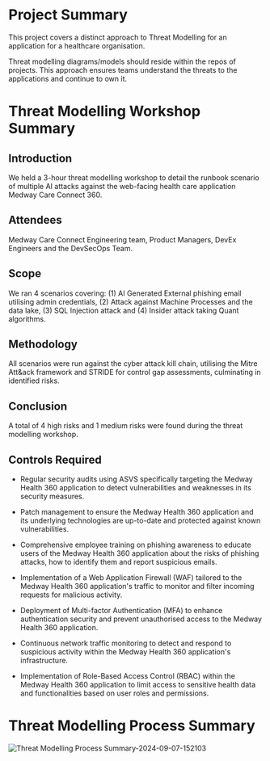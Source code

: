 # Project Summary



This project covers a distinct approach to Threat Modelling for an application for a healthcare organisation.

Threat modelling diagrams/models should reside within the repos of projects. This approach ensures teams understand the threats to the applications and continue to own it.



# Threat Modelling Workshop Summary



## Introduction

We held a 3-hour threat modelling workshop to detail the runbook scenario of multiple AI attacks against the web-facing health care application Medway Care Connect 360.



## Attendees

Medway Care Connect Engineering team, Product Managers, DevEx Engineers and the DevSecOps Team.



## Scope

We ran 4 scenarios covering: (1) AI Generated External phishing email utilising admin credentials, (2) Attack against Machine Processes and the data lake, (3) SQL Injection attack and (4) Insider attack taking Quant algorithms.



## Methodology

All scenarios were run against the cyber attack kill chain, utilising the Mitre Att&ack framework and STRIDE for control gap assessments, culminating in identified risks. 



## Conclusion

A total of 4 high risks and 1 medium risks were found during the threat modelling workshop.



## Controls Required



- Regular security audits using ASVS specifically targeting the Medway Health 360 application to detect vulnerabilities and weaknesses in its security measures.

- Patch management to ensure the Medway Health 360 application and its underlying technologies are up-to-date and protected against known vulnerabilities.

- Comprehensive employee training on phishing awareness to educate users of the Medway Health 360 application about the risks of phishing attacks, how to identify them and report suspicious emails.

- Implementation of a Web Application Firewall (WAF) tailored to the Medway Health 360 application's traffic to monitor and filter incoming requests for malicious activity.

- Deployment of Multi-factor Authentication (MFA) to enhance authentication security and prevent unauthorised access to the Medway Health 360 application.

- Continuous network traffic monitoring to detect and respond to suspicious activity within the Medway Health 360 application's infrastructure.

- Implementation of Role-Based Access Control (RBAC) within the Medway Health 360 application to limit access to sensitive health data and functionalities based on user roles and permissions.



# Threat Modelling Process Summary



![Threat Modelling Process Summary-2024-09-07-152103](https://github.com/user-attachments/assets/96f1e840-ccba-42e0-bf29-747c575273b0)
  
